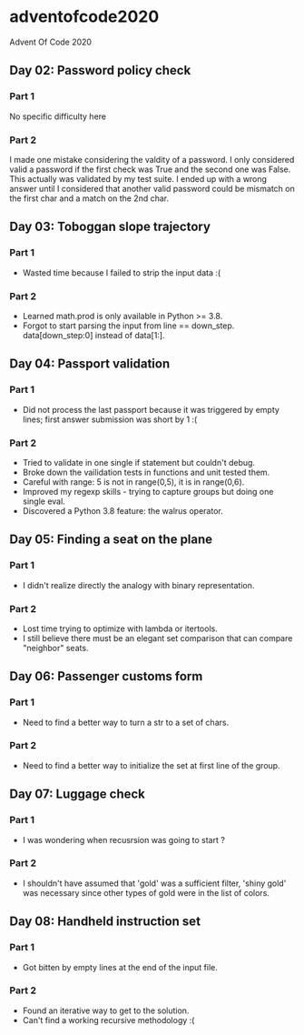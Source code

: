 # adventofcode2020
Advent Of Code 2020

## Day 02: Password policy check
### Part 1
No specific difficulty here

### Part 2
I made one mistake considering the valdity of a password.
I only considered valid a password if the first check was True and the second one was False.
This actually was validated by my test suite.
I ended up with a wrong answer until I considered that another valid password could be mismatch on the first char and a match on the 2nd char.

## Day 03: Toboggan slope trajectory
### Part 1
 - Wasted time because I failed to strip the input data :(

### Part 2
 - Learned math.prod is only available in Python >= 3.8.
 - Forgot to start parsing the input from line == down_step. data[down_step:0] instead of data[1:].

## Day 04: Passport validation
### Part 1
 - Did not process the last passport because it was triggered by empty lines; first answer submission was short by 1 :(

 ### Part 2
  - Tried to validate in one single if statement but couldn't debug.
  - Broke down the vailidation tests in functions and unit tested them. 
  - Careful with range: 5 is not in range(0,5), it is in range(0,6).
  - Improved my regexp skills - trying to capture groups but doing one single eval.
  - Discovered a Python 3.8 feature: the walrus operator.

## Day 05: Finding a seat on the plane
### Part 1
 - I didn't realize directly the analogy with binary representation.

### Part 2
 - Lost time trying to optimize with lambda or itertools.
 - I still believe there must be an elegant set comparison that can compare "neighbor" seats.

## Day 06: Passenger customs form
### Part 1
 - Need to find a better way to turn a str to a set of chars.

### Part 2
 - Need to find a better way to initialize the set at first line of the group.

## Day 07: Luggage check
### Part 1
 - I was wondering when recusrsion was going to start ?

### Part 2
 - I shouldn't have assumed that 'gold' was a sufficient filter, 'shiny gold' was necessary since other types of gold were in the list of colors.


## Day 08: Handheld instruction set
### Part 1
 - Got bitten by empty lines at the end of the input file.

### Part 2
 - Found an iterative way to get to the solution.
 - Can't find a working recursive methodology :(



